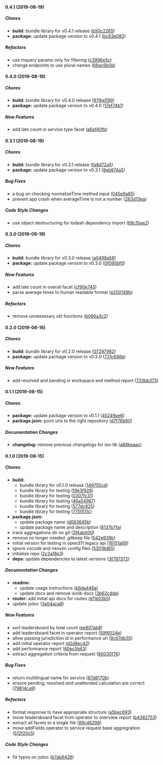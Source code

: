 #### 0.4.1 (2019-08-19)

##### Chores

* **build:**  bundle library for v0.4.1 release ([b50c2265](https://github.com/anzalab/majifix-analytics/commit/b50c2265a6fb75cd3b15775339c88df58dbffee5))
* **package:**  update package version to v0.4.1 ([bc63e083](https://github.com/anzalab/majifix-analytics/commit/bc63e083225716e80d0c60fae53b315f4206c869))

##### Refactors

*  use mquery params only for filtering ([c3996e5c](https://github.com/anzalab/majifix-analytics/commit/c3996e5c349a151d8760192dbcec98003ab1bf8f))
*  change endpoints to use plural names ([66ec6b0b](https://github.com/anzalab/majifix-analytics/commit/66ec6b0b35ad015cd4dd609f15eed6fab5034260))

#### 0.4.0 (2019-08-19)

##### Chores

* **build:**  bundle library for v0.4.0 release ([611be599](https://github.com/anzalab/majifix-analytics/commit/611be599e47b1745ddf4d0f79ee673ca8c130aaa))
* **package:**  update package version to v0.4.0 ([17ef74b1](https://github.com/anzalab/majifix-analytics/commit/17ef74b14d84778403d6254e6827458b14cbdcc2))

##### New Features

*  add late count in service type facet ([a6af40fb](https://github.com/anzalab/majifix-analytics/commit/a6af40fb62ef0c0c48434cf414139fca02133ab7))

#### 0.3.1 (2019-08-19)

##### Chores

* **build:**  bundle library for v0.3.1 release ([fa8d72a5](https://github.com/anzalab/majifix-analytics/commit/fa8d72a508f7d2b61bf188774adeb7d840747915))
* **package:**  update package version to v0.3.1 ([9eb874a5](https://github.com/anzalab/majifix-analytics/commit/9eb874a5ac67f966db7b4b80b3035fc07c8192fb))

##### Bug Fixes

*  a bug on checking normalizeTime method input ([045e9a85](https://github.com/anzalab/majifix-analytics/commit/045e9a85fb1e3d45d9548f77194d326479385770))
*  prevent app crash when averageTime is not a number ([263d13ea](https://github.com/anzalab/majifix-analytics/commit/263d13eaf7b5eee5a20b2a066ab349cfb42c8bef))

##### Code Style Changes

*  use object destructuring for lodash dependency import ([68c15ee2](https://github.com/anzalab/majifix-analytics/commit/68c15ee2a069f021618851a1b415a5037118d9f9))

#### 0.3.0 (2019-08-19)

##### Chores

* **build:**  bundle library for v0.3.0 release ([a0498a58](https://github.com/anzalab/majifix-analytics/commit/a0498a580f989ea8e988ca0815e4b96602d86074))
* **package:**  update package version to v0.3.0 ([0f095bf0](https://github.com/anzalab/majifix-analytics/commit/0f095bf009f1f564c9a60fdd637a64c60225b509))

##### New Features

*  add late count in overall facet ([cf90e745](https://github.com/anzalab/majifix-analytics/commit/cf90e745d241c9816ec07d4487bee1f735c30c2a))
*  parse average times to human readable format ([e200149b](https://github.com/anzalab/majifix-analytics/commit/e200149bab999267f6a40807ec8962fff69a10a8))

##### Refactors

*  remove unnessesary util functions ([b066a3c2](https://github.com/anzalab/majifix-analytics/commit/b066a3c2545f6a6656795720ac8e250904d56d9f))

#### 0.2.0 (2019-08-16)

##### Chores

* **build:**  bundle library for v0.2.0 release ([07297982](https://github.com/anzalab/majifix-analytics/commit/07297982f958d880cd38675f33212d64b26e2739))
* **package:**  update package version to v0.2.0 ([731c698e](https://github.com/anzalab/majifix-analytics/commit/731c698e836b09156814c6bc1ea82cd9b0f8aa35))

##### New Features

*  add resolved and pending in workspace and method report ([733bb373](https://github.com/anzalab/majifix-analytics/commit/733bb373bddccce558844ad7b0f811d5a6e4ffce))

#### 0.1.1 (2019-08-15)

##### Chores

* **package:**  update package version to v0.1.1 ([45249ae6](https://github.com/anzalab/majifix-analytics/commit/45249ae656ed4c70d53fa7181124664e742e71f8))
* **package.json:**  point urls to the right repository ([d7f76b90](https://github.com/anzalab/majifix-analytics/commit/d7f76b9064b2de4da75cc883c22a1d22ac90cfdf))

##### Documentation Changes

* **changelog:**  remove previous changelogs for iso-lib ([a88beaac](https://github.com/anzalab/majifix-analytics/commit/a88beaacd675708cf60507ba51c111474018e20c))

#### 0.1.0 (2019-08-15)

##### Chores

* **build:**
  *  bundle library for v0.1.0 release ([149755cd](https://github.com/lykmapipo/iso-lib-starter/commit/149755cd628b7bcb8e11f7cfae84ea036d81f6f4))
  *  bundle library for testing ([f9e3f926](https://github.com/lykmapipo/iso-lib-starter/commit/f9e3f92635fbbb8a5d4dd19b22d046051b808c83))
  *  bundle library for testing ([0307fc31](https://github.com/lykmapipo/iso-lib-starter/commit/0307fc3173460b5d8b2fc0ac0bea25651af391e7))
  *  bundle library for testing ([46a54967](https://github.com/lykmapipo/iso-lib-starter/commit/46a54967d5958d6fc8ee2205a9f1486957b5fb91))
  *  bundle library for testing ([577dc925](https://github.com/lykmapipo/iso-lib-starter/commit/577dc925fd17e0dcc4ad3156707ebab71f9214c8))
  *  bundle library for testing ([775f511c](https://github.com/lykmapipo/iso-lib-starter/commit/775f511cf212a23faedc166b1edf3cacc923d184))
* **package.json:**
  *  update package name ([d083645b](https://github.com/lykmapipo/iso-lib-starter/commit/d083645b98cc8469e57c4ab7d4381d695f4d646e))
  *  update package name and description ([8137b7fa](https://github.com/lykmapipo/iso-lib-starter/commit/8137b7fa52d24a8bed2d140f164757068d8eb39c))
*  track aggregations dir on git ([3f4ab000](https://github.com/lykmapipo/iso-lib-starter/commit/3f4ab0000e6f2580eb4e43b8c00446d445e38af5))
*  remove no longer needed .gitkeep file ([542e939b](https://github.com/lykmapipo/iso-lib-starter/commit/542e939bd15a0aca1f3fdc4057e2217a7853774e))
*  initial version for testing in open311 legacy api ([16151a99](https://github.com/lykmapipo/iso-lib-starter/commit/16151a99047156f1f7cf749ed35465d197ab25eb))
*  ignore vscode and neovim config files ([53018d65](https://github.com/lykmapipo/iso-lib-starter/commit/53018d652d0d11095a9939d856c7717fec79454c))
*  initialize repo ([2c2a18e3](https://github.com/lykmapipo/iso-lib-starter/commit/2c2a18e39212c4d6b7fbce325adadd1ddf2c872a))
* **deps:**  update dependencies to latest versions ([3f797372](https://github.com/lykmapipo/iso-lib-starter/commit/3f797372d1fcb68403d16c2aa6839796312ec941))

##### Documentation Changes

* **readme:**
  *  update usage instructions ([b6da446a](https://github.com/lykmapipo/iso-lib-starter/commit/b6da446a4bc7b831f87ba3ed3181885c6a94a101))
  *  update docs and remove isolib docs ([3b62cdda](https://github.com/lykmapipo/iso-lib-starter/commit/3b62cddac1498caccecfd671f0a295d2db2ae472))
* **router:**  add initial api docs for routes ([ef1e03b5](https://github.com/lykmapipo/iso-lib-starter/commit/ef1e03b52bcbf5b266dc0c7f657e70e0d50c1c70))
*  update jsdoc ([3a04aca6](https://github.com/lykmapipo/iso-lib-starter/commit/3a04aca64c4e6d98724f835cf80fa9325fa7b1f0))

##### New Features

*  sort leadersboard by total count ([ee807ab8](https://github.com/lykmapipo/iso-lib-starter/commit/ee807ab86af9b6cc3539bab63e0c1d4155108b27))
*  add leadersboard facet in operator report ([59f6024e](https://github.com/lykmapipo/iso-lib-starter/commit/59f6024e351b788eb21bec8c651a60dabcfd5d7b))
*  allow passing jurisdiction id in performance url ([9c67db35](https://github.com/lykmapipo/iso-lib-starter/commit/9c67db350fd320e8b991da951a8fee684e454fd8))
*  add initial operator report ([d2d8ec42](https://github.com/lykmapipo/iso-lib-starter/commit/d2d8ec42ee5c3ccbf36870793adc53648e5e6b57))
*  add performance report ([60ec5b63](https://github.com/lykmapipo/iso-lib-starter/commit/60ec5b6347024e19906bc6de98d26bf38ac43178))
*  extract aggregation criteria from request ([90030f76](https://github.com/lykmapipo/iso-lib-starter/commit/90030f76416c060a015966d7a8e7f819a3f104d6))

##### Bug Fixes

*  return multilingual name for service ([87d8170b](https://github.com/lykmapipo/iso-lib-starter/commit/87d8170b4fbecdc5dff2635c7cf24240714784ed))
*  ensure pending, resolved and unattended calculation are correct ([79814ca9](https://github.com/lykmapipo/iso-lib-starter/commit/79814ca92f9c6005f945434304ff88b047bd376e))

##### Refactors

*  format response to have appropriate structure ([a5bec693](https://github.com/lykmapipo/iso-lib-starter/commit/a5bec693abd2cf22266742d2740d06c482661c7e))
*  move leadersboard facet from operator to overview report ([b4382753](https://github.com/lykmapipo/iso-lib-starter/commit/b438275356f13e1d2e483f615a90b1bcdf42a01b))
*  extract all facets to a single file ([89c46298](https://github.com/lykmapipo/iso-lib-starter/commit/89c4629818485cec0505281a7a666fae1190a3f3))
*  move addFields operator to service request base aggregration ([512f20c5](https://github.com/lykmapipo/iso-lib-starter/commit/512f20c52593a3e7cba0df4352c926d5a6ec3388))

##### Code Style Changes

*  fix typos on jsdoc ([b7ab6426](https://github.com/lykmapipo/iso-lib-starter/commit/b7ab642688efad3b54044f6e7364cae8cf093ea1))
